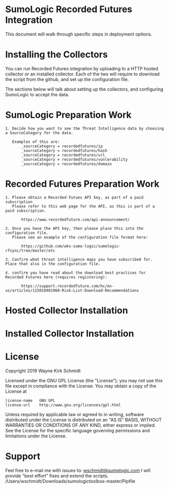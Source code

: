 SumoLogic Recorded Futures Integration
======================================

This document will walk through specific steps in deployment options.


Installing the Collectors
=========================

You can run Recorded Futures integration by uploading to a HTTP hosted collector or an installed collector.
Each of the two will require to download the script from the github, and set up the configuration file.

The sections below will talk about setting up the collectors, and configuring SumoLogic to accept the data.

SumoLogic Preparation Work
==========================
    1. Decide how you want to see the Threat Intelligence data by choosing a SourceCategory for the data.

       Examples of this are:
           _sourceCategory = recordedfutures/ip
           _sourceCategory = recordedfutures/hash
           _sourceCategory = recordedfutures/url
           _sourceCategory = recordedfutures/vunlerability
           _sourceCategory = recordedfutures/domain

Recorded Futures Preparation Work
=================================


    1. Please obtain a Recorded Futues API key, as part of a paid subscription
       Please refer to this web page for the API, as this is part of a paid subscription.

           https://www.recordedfuture.com/api-announcement/

    2. Once you have the API key, then please place this into the configuration file.
       Please see an example of the configuration file format here:

           https://github.com/wks-sumo-logic/sumologic-rfsync/tree/master/etc

    3. Confirm what threat intelligence maps you have subscribed for. Place that also in the configuration file.

    4. confirm you have read about the download best practices for Recorded Futures here (requires registering):

           https://support.recordedfuture.com/hc/en-us/articles/115010401968-Risk-List-Download-Recommendations

Hosted Collector Installation
=============================

Installed Collector Installation
================================

License
=======

Copyright 2019 Wayne Kirk Schmidt

Licensed under the GNU GPL License (the "License");
you may not use this file except in compliance with the License.
You may obtain a copy of the License at

    license-name   GNU GPL
    license-url    http://www.gnu.org/licenses/gpl.html

Unless required by applicable law or agreed to in writing, software
distributed under the License is distributed on an "AS IS" BASIS,
WITHOUT WARRANTIES OR CONDITIONS OF ANY KIND, either express or implied.
See the License for the specific language governing permissions and
limitations under the License.

Support
=======

Feel free to e-mail me with issues to: wschmidt@sumologic.com
I will provide "best effort" fixes and extend the scripts.
/Users/wschmidt/Downloads/sumologictoolbox-master/Pipfile
